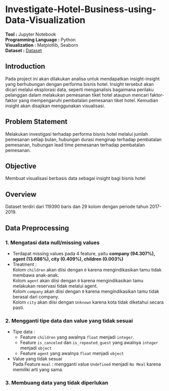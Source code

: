 # Investigate-Hotel-Business-using-Data-Visualization

**Tool :** Jupyter Notebook <br>
**Programming Language :** Python <br>
**Visualization :** Matplotlib, Seaborn <br>
**Dataset :** [Dataset](https://github.com/soniaepifanysandah/Investigate-Hotel-Business-using-Data-Visualization/blob/main/data/hotel_bookings_data.csv)

## Introduction
Pada project ini akan dilakukan analisa untuk mendapatkan insight-insight yang berhubungan dengan performa bisnis hotel. Insight tersebut akan dicari melalui eksplorasi data, seperti menganalisis bagaimana perilaku pelanggan dalam melakukan pemesanan tiket hotel ataupun mencari faktor-faktor yang mempengaruhi pembatalan pemesanan tiket hotel. Kemudian insight akan disajikan menggunakan visualisasi.

## Problem Statement
Melakukan investigasi terhadap performa bisnis hotel melalui jumlah pemesanan setiap bulan, hubungan durasi menginap terhadap pembatalan pemesanan, hubungan lead time pemesanan terhadap pembatalan pemesanan.

## Objective
Membuat visualisasi berbasis data sebagai insight bagi bisnis hotel

## Overview
Dataset terdiri dari 119390 baris dan 29 kolom dengan periode tahun 2017-2019.

## Data Preprocessing
### 1. Mengatasi data null/missing values
- Terdapat missing values pada 4 feature, yaitu **company (94.307%), agent (13.686%), city (0.409%), children (0.003%)**
- Treatment : <br>
Kolom `children` akan diisi dengan `0` karena mengindikasikan tamu tidak membawa anak-anak. <br>
Kolom `agent` akan diisi dengan `0` karena mengindikasikan tamu melakukan reservasi tidak melalui agent. <br>
Kolom `company` akan diisi dengan `0` karena mengindikasikan tamu tidak berasal dari company. <br>
Kolom `city` akan diisi dengan `Unknown` karena kota tidak diketahui secara pasti. <br>

### 2. Mengganti tipe data dan value yang tidak sesuai
- Tipe data :
  - Feature `children` yang awalnya `float` menjadi `integer`.
  - Feature `is_canceled` dan `is_repeated_guest` yang awalnya `integer` menjadi `object`
  - Feature `agent` yang awalnya `float` menjadi `object`
- Value yang tidak sesuai <br>
  Pada Feature `meal` : mengganti value `Undefined` menjadi `No Meal` karena memiliki arti yang sama.

### 3. Membuang data yang tidak diperlukan


